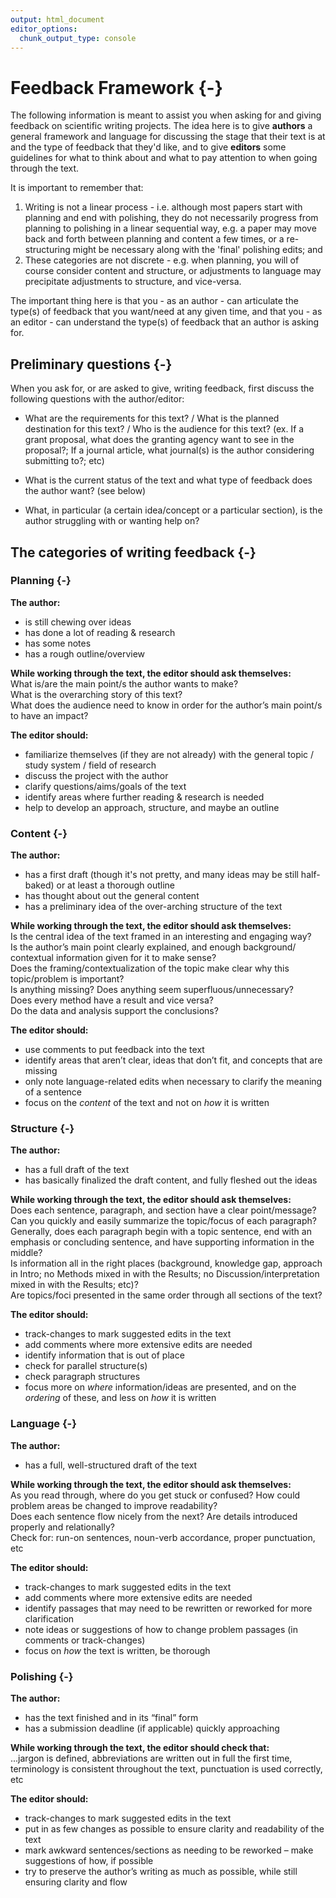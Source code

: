 ```yaml
---
output: html_document
editor_options:
  chunk_output_type: console
---
```




# Feedback Framework {-}

The following information is meant to assist you when asking for and giving feedback on scientific writing projects. The idea here is to give **authors** a general framework and language for discussing the stage that their text is at and the type of feedback that they'd like, and to give **editors** some guidelines for what to think about and what to pay attention to when going through the text.  
  
It is important to remember that:

1) Writing is not a linear process - i.e. although most papers start with planning and end with polishing, they do not necessarily progress from planning to polishing in a linear sequential way, e.g. a paper may move back and forth between planning and content a few times, or a re-structuring might be necessary along with the 'final' polishing edits; and 
2) These categories are not discrete - e.g. when planning, you will of course consider content and structure, or adjustments to language may precipitate adjustments to structure, and vice-versa. 

The important thing here is that you - as an author - can articulate the type(s) of feedback that you want/need at any given time, and that you - as an editor - can understand the type(s) of feedback that an author is asking for.

## Preliminary questions {-} 

When you ask for, or are asked to give, writing feedback, first discuss the following questions with the author/editor:

* What are the requirements for this text? / What is the planned destination for this text? / Who is the audience for this text?
(ex. If a grant proposal, what does the granting agency want to see in the proposal?; If a journal article, what journal(s) is the author considering submitting to?; etc)

* What is the current status of the text and what type of feedback does the author want?
(see  below)

* What, in particular (a certain idea/concept or a particular section), is the author struggling with or wanting help on?


## The categories of writing feedback {-} 

### Planning {-} 

**The author:**  
- is still chewing over ideas  
- has done a lot of reading & research  
- has some notes  
- has a rough outline/overview  

**While working through the text, the editor should ask themselves:**  
What is/are the main point/s the author wants to make?  
What is the overarching story of this text?   
What does the audience need to know in order for the author’s main point/s to have an impact?  

**The editor should:**  
- familiarize themselves (if they are not already) with the general topic / study system / field of research  
- discuss the project with the author  
- clarify questions/aims/goals of the text  
- identify areas where further reading & research is needed  
- help to develop an approach, structure, and maybe an outline  
  
### Content {-} 

**The author:**  
- has a first draft (though it's not pretty, and many ideas may be still half-baked) or at least a thorough outline   
- has thought about out the general content   
- has a preliminary idea of the over-arching structure of the text  

**While working through the text, the editor should ask themselves:**  
Is the central idea of the text framed in an interesting and engaging way?   
Is the author’s main point clearly explained, and enough background/ contextual information given for it to make sense?  
Does the framing/contextualization of the topic make clear why this topic/problem is important?  
Is anything missing? Does anything seem superfluous/unnecessary?  
Does every method have a result and vice versa?  
Do the data and analysis support the conclusions?  
  
**The editor should:**  
- use comments to put feedback into the text  
- identify areas that aren’t clear, ideas that don’t fit, and concepts that are missing  
- only note language-related edits when necessary to clarify the meaning of a sentence  
- focus on the *content* of the text and not on *how* it is written  

### Structure {-} 

**The author:**  
- has a full draft of the text  
- has basically finalized the draft content, and fully fleshed out the ideas  

**While working through the text, the editor should ask themselves:**  
Does each sentence, paragraph, and section have a clear point/message?  
Can you quickly and easily summarize the topic/focus of each paragraph?  
Generally, does each paragraph begin with a topic sentence, end with an emphasis or concluding sentence, and have supporting information in the middle?  
Is information all in the right places (background, knowledge gap, approach in Intro; no Methods mixed in with the Results; no Discussion/interpretation mixed in with the Results; etc)?  
Are topics/foci presented in the same order through all sections of the text?  

**The editor should:**  
- track-changes to mark suggested edits in the text
- add comments where more extensive edits are needed  
- identify information that is out of place  
- check for parallel structure(s)  
- check paragraph structures  
- focus more on *where* information/ideas are presented, and on the *ordering* of these, and less on *how* it is written  


### Language {-} 

**The author:**  
- has a full, well-structured draft of the text  

**While working through the text, the editor should ask themselves:**  
As you read through, where do you get stuck or confused?
How could problem areas be changed to improve readability?  
Does each sentence flow nicely from the next? Are details introduced properly and relationally?  
Check for: run-on sentences, noun-verb accordance, proper punctuation, etc  

**The editor should:**  
- track-changes to mark suggested edits in the text  
- add comments where more extensive edits are needed  
- identify passages that may need to be rewritten or reworked for more clarification  
- note ideas or suggestions of how to change problem passages (in comments or track-changes)  
- focus on *how* the text is written, be thorough  


### Polishing {-} 

**The author:**  
- has the text finished and in its “final” form  
- has a submission deadline (if applicable) quickly approaching  

**While working through the text, the editor should check that:**  
...jargon is defined, abbreviations are written out in full the first time, terminology is consistent throughout the text, punctuation is used correctly, etc  

**The editor should:**  
- track-changes to mark suggested edits in the text    
- put in as few changes as possible to ensure clarity and readability of the text  
- mark awkward sentences/sections as needing to be reworked – make suggestions of how, if possible  
- try to preserve the author’s writing as much as possible, while still ensuring clarity and flow  

